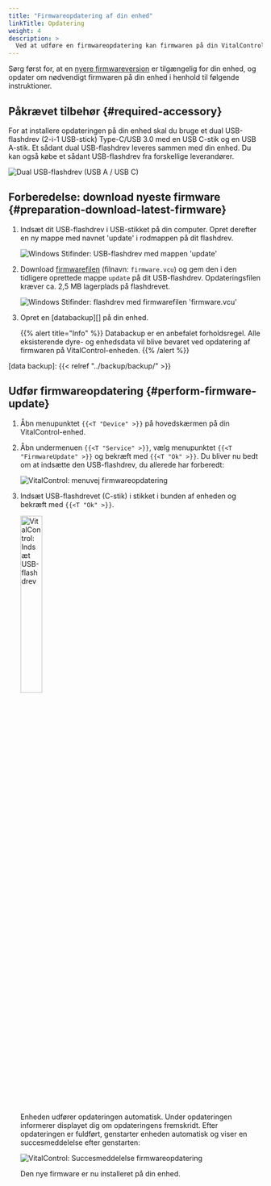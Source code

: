 ```yaml
---
title: "Firmwareopdatering af din enhed"
linkTitle: Opdatering
weight: 4
description: >
  Ved at udføre en firmwareopdatering kan firmwaren på din VitalControl-enhed opdateres til de nyeste tilgængelige versioner.
---
```

Sørg først for, at en [nyere firmwareversion](../versions/) er tilgængelig for din enhed, og opdater om nødvendigt firmwaren på din enhed i henhold til følgende instruktioner.

## Påkrævet tilbehør {#required-accessory}

For at installere opdateringen på din enhed skal du bruge et dual USB-flashdrev (2-i-1 USB-stick) Type-C/USB 3.0 med en USB C-stik og en USB A-stik. Et sådant dual USB-flashdrev leveres sammen med din enhed. Du kan også købe et sådant USB-flashdrev fra forskellige leverandører.

![Dual USB-flashdrev (USB A / USB C)](/images/firmware/update/usb-dual-stick.svg "Dual USB-flashdrev")

## Forberedelse: download nyeste firmware {#preparation-download-latest-firmware}

1. Indsæt dit USB-flashdrev i USB-stikket på din computer. Opret derefter en ny mappe med navnet 'update' i rodmappen på dit flashdrev.

    ![Windows Stifinder: USB-flashdrev med mappen 'update'](../images/create-folder-update.png "USB-flashdrev: mappe 'update'")

1. Download [firmwarefilen](/download/firmware.vcu) (filnavn: `firmware.vcu`) og gem den i den tidligere oprettede mappe `update` på dit USB-flashdrev. Opdateringsfilen kræver ca. 2,5 MB lagerplads på flashdrevet.

    ![Windows Stifinder: flashdrev med firmwarefilen 'firmware.vcu'](../images/save-firmware-file.png "Flashdrev med firmwarefil")

1. Opret en [databackup][] på din enhed.

    {{% alert title="Info" %}}
Databackup er en anbefalet forholdsregel. Alle eksisterende dyre- og enhedsdata vil blive bevaret ved opdatering af firmwaren på VitalControl-enheden.
    {{% /alert %}}

[data backup]: {{< relref "../backup/backup/" >}}

## Udfør firmwareopdatering {#perform-firmware-update}

1. Åbn menupunktet `{{<T "Device" >}}` på hovedskærmen på din VitalControl-enhed.


1. Åbn undermenuen `{{<T "Service" >}}`, vælg menupunktet `{{<T "FirmwareUpdate" >}}` og bekræft med `{{<T "Ok" >}}`. Du bliver nu bedt om at indsætte den USB-flashdrev, du allerede har forberedt:

    ![VitalControl: menuvej firmwareopdatering](../images/firmware-update.png "Firmwareopdatering")

1. Indsæt USB-flashdrevet (C-stik) i stikket i bunden af enheden og bekræft med `{{<T "Ok" >}}`.

    <img src="/images/firmware/update/plug-in-dual-usb-stick.svg" alt="VitalControl: Indsæt USB-flashdrev" title="Indsæt USB-flashdrev" width="30%" />

    Enheden udfører opdateringen automatisk. Under opdateringen informerer displayet dig om opdateringens fremskridt. Efter opdateringen er fuldført, genstarter enheden automatisk og viser en succesmeddelelse efter genstarten:

   ![VitalControl: Succesmeddelelse firmwareopdatering](../images/update-success.png "Succes firmwareopdatering")

   Den nye firmware er nu installeret på din enhed.

